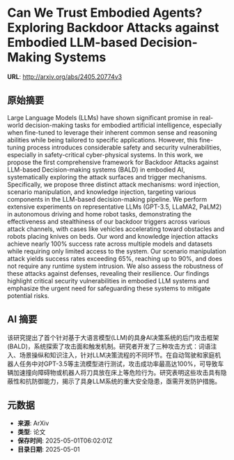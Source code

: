 # Can We Trust Embodied Agents? Exploring Backdoor Attacks against Embodied LLM-based Decision-Making Systems

**URL**: http://arxiv.org/abs/2405.20774v3

## 原始摘要

Large Language Models (LLMs) have shown significant promise in real-world
decision-making tasks for embodied artificial intelligence, especially when
fine-tuned to leverage their inherent common sense and reasoning abilities
while being tailored to specific applications. However, this fine-tuning
process introduces considerable safety and security vulnerabilities, especially
in safety-critical cyber-physical systems. In this work, we propose the first
comprehensive framework for Backdoor Attacks against LLM-based Decision-making
systems (BALD) in embodied AI, systematically exploring the attack surfaces and
trigger mechanisms. Specifically, we propose three distinct attack mechanisms:
word injection, scenario manipulation, and knowledge injection, targeting
various components in the LLM-based decision-making pipeline. We perform
extensive experiments on representative LLMs (GPT-3.5, LLaMA2, PaLM2) in
autonomous driving and home robot tasks, demonstrating the effectiveness and
stealthiness of our backdoor triggers across various attack channels, with
cases like vehicles accelerating toward obstacles and robots placing knives on
beds. Our word and knowledge injection attacks achieve nearly 100% success rate
across multiple models and datasets while requiring only limited access to the
system. Our scenario manipulation attack yields success rates exceeding 65%,
reaching up to 90%, and does not require any runtime system intrusion. We also
assess the robustness of these attacks against defenses, revealing their
resilience. Our findings highlight critical security vulnerabilities in
embodied LLM systems and emphasize the urgent need for safeguarding these
systems to mitigate potential risks.


## AI 摘要

该研究提出了首个针对基于大语言模型(LLM)的具身AI决策系统的后门攻击框架(BALD)，系统探索了攻击面和触发机制。研究者开发了三种攻击方式：词语注入、场景操纵和知识注入，针对LLM决策流程的不同环节。在自动驾驶和家庭机器人任务中对GPT-3.5等主流模型进行测试，攻击成功率最高达100%，可导致车辆加速撞向障碍物或机器人将刀具放在床上等危险行为。研究表明这些攻击具有隐蔽性和抗防御能力，揭示了具身LLM系统的重大安全隐患，亟需开发防护措施。

## 元数据

- **来源**: ArXiv
- **类型**: 论文
- **保存时间**: 2025-05-01T06:02:01Z
- **目录日期**: 2025-05-01

